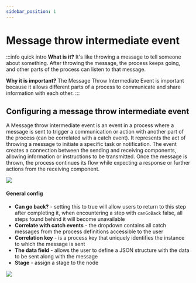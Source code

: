 ```yaml
---
sidebar_position: 1
---
```


# Message throw intermediate event

:::info quick intro
**What is it?** It's like throwing a message to tell someone about something. After throwing the message, the process keeps going, and other parts of the process can listen to that message.

**Why it is important?** The Message Throw Intermediate Event is important because it allows different parts of a process to communicate and share information with each other. 
:::

## Configuring a message throw intermediate event

A Message throw intermediate event is an event in a process where a message is sent to trigger a communication or action with another part of the process (can be correlated with a catch event). It represents the act of throwing a message to initiate a specific task or notification. The event creates a connection between the sending and receiving components, allowing information or instructions to be transmitted. Once the message is thrown, the process continues its flow while expecting a response or further actions from the receiving component.

![](https://s3.eu-west-1.amazonaws.com/docx.flowx.ai/building-blocks/node/throw_message_event.png#center)

#### General config

* **Can go back?** - setting this to true will allow users to return to this step after completing it, when encountering a step with `canGoBack` false, all steps found behind it will become unavailable
* **Correlate with catch events** - the dropdown contains all catch messages from the process definitions accessible to the user
* **Correlation key** - is a process key that uniquely identifies the instance to which the message is sent
* **The data field** - allows the user to define a JSON structure with the data to be sent along with the message
* **Stage** - assign a stage to the node

![](https://s3.eu-west-1.amazonaws.com/docx.flowx.ai/building-blocks/node/message_throw_interm_config.png)











